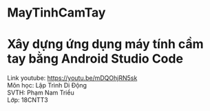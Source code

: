 # MayTinhCamTay <br>
# Xây dựng ứng dụng máy tính cầm tay bằng Android Studio Code <br>
Link youtube: https://youtu.be/mDQOhjRN5sk <br>
Môn học: Lập Trình Di Động <br>
SVTH: Phạm Nam Triều <br>
Lớp: 18CNTT3
